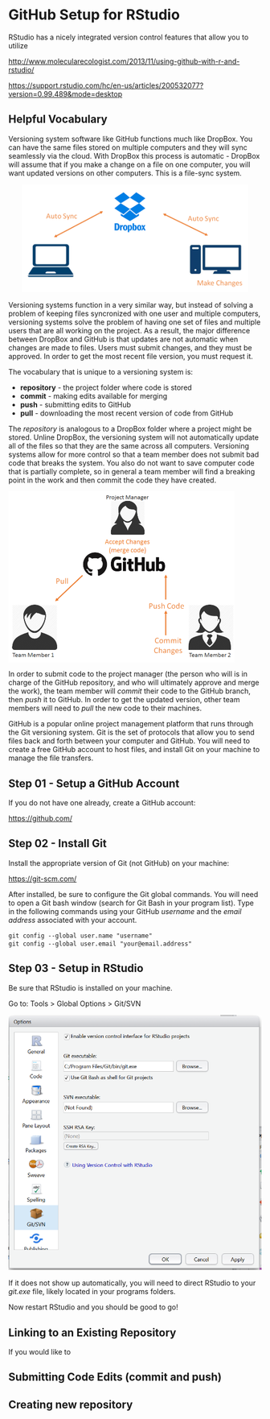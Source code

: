 # GitHub Setup for RStudio

RStudio has a nicely integrated version control features that allow you to utilize 




http://www.molecularecologist.com/2013/11/using-github-with-r-and-rstudio/

https://support.rstudio.com/hc/en-us/articles/200532077?version=0.99.489&mode=desktop




## Helpful Vocabulary

Versioning system software like GitHub functions much like DropBox. You can have the same files stored on multiple computers and they will sync seamlessly via the cloud. With DropBox this process is automatic - DropBox will assume that if you make a change on a file on one computer, you will want updated versions on other computers. This is a file-sync system.

<CENTER><img src="https://raw.githubusercontent.com/lecy/github-setup-for-rstudio/master/Images/dropbox.png" width="450"></CENTER>


Versioning systems function in a very similar way, but instead of solving a problem of keeping files syncronized with one user and multiple computers, versioning systems solve the problem of having one set of files and multiple users that are all working on the project. As a result, the major difference between DropBox and GitHub is that updates are not automatic when changes are made to files. Users must submit changes, and they must be approved. In order to get the most recent file version, you must request it.

The vocabulary that is unique to a versioning system is:

* **repository** - the project folder where code is stored
* **commit** - making edits available for merging
* **push** - submitting edits to GitHub
* **pull** - downloading the most recent version of code from GitHub

The _repository_ is analogous to a DropBox folder where a project might be stored. Unline DropBox, the versioning system will not automatically update all of the files so that they are the same across all computers. Versioning systems allow for more control so that a team member does not submit bad code that breaks the system. You also do not want to save computer code that is partially complete, so in general a team member will find a breaking point in the work and then commit the code they have created.

<img src="https://raw.githubusercontent.com/lecy/github-setup-for-rstudio/master/Images/github.png" width="450" align="middle">

In order to submit code to the project manager (the person who will is in charge of the GitHub repository, and who will ultimately approve and merge the work), the team member will _commit_ their code to the GitHub branch, then _push_ it to GitHub. In order to get the updated version, other team members will need to _pull_ the new code to their machines. 

GitHub is a popular online project management platform that runs through the Git versioning system. Git is the set of protocols that allow you to send files back and forth between your computer and GitHub. You will need to create a free GitHub account to host files, and install Git on your machine to manage the file transfers.

## Step 01 - Setup a GitHub Account

If you do not have one already, create a GitHub account:

https://github.com/

## Step 02 - Install Git

Install the appropriate version of Git (not GitHub) on your machine:

https://git-scm.com/

After installed, be sure to configure the Git global commands. You will need to open a Git bash window (search for Git Bash in your program list). Type in the following commands using your GitHub _username_ and the _email address_ associated with your account.

```
git config --global user.name "username"
git config --global user.email "your@email.address"
```

## Step 03 - Setup in RStudio

Be sure that RStudio is installed on your machine. 

Go to: Tools > Global Options > Git/SVN

![alt text](https://raw.githubusercontent.com/lecy/github-setup-for-rstudio/master/Images/global_options.png)

If it does not show up automatically, you will need to direct RStudio to your _git.exe_ file, likely located in your programs folders.

Now restart RStudio and you should be good to go!

## Linking to an Existing Repository

If you would like to 

## Submitting Code Edits (commit and push)

## Creating new repository


